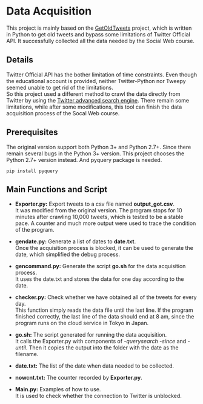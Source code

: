 # Data Acquisition
This project is mainly based on the [GetOldTweets](https://github.com/Jefferson-Henrique/GetOldTweets-python) project, which is written in Python to get old tweets and bypass some limitations of Twitter Official API. It successfully collected all the data needed by the Social Web course.

## Details
Twitter Official API has the bother limitation of time constraints. Even though the educational account is provided, neither Twitter-Python nor Tweepy seemed unable to get rid of the limitations.  
So this project used a different method to crawl the data directly from Twitter by using the [Twitter advanced search engine](https://twitter.com/search-advanced). There remain some limitations, while after some modifications, this tool can finish the data acquisition process of the Socal Web course.


## Prerequisites
The original version support both Python 3+ and Python 2.7+. Since there remain several bugs in the Python 3+ version. This project chooses the Python 2.7+ version instead. And pyquery package is needed.
```
pip install pyquery
```

## Main Functions and Script
- **Exporter.py:** Export tweets to a csv file named **output_got.csv**.  
It was modified from the original version. The program stops for 10 minutes after crawling 10,000 tweets, which is tested to be a stable pace. A counter and much more output were used to trace the condition of the program.

- **gendate.py:** Generate a list of dates to **date.txt**.  
Once the acquisition process is blocked, it can be used to generate the date, which simplified the debug process.
  
- **gencommand.py:** Generate the script **go.sh** for the data acquisition process.  
It uses the date.txt and stores the data for one day according to the date.

- **checker.py:** Check whether we have obtained all of the tweets for every day.  
This function simply reads the data file until the last line. If the program finished correctly, the last line of the data should end at 8 am, since the program runs on the cloud service in Tokyo in Japan.

- **go.sh:** The script generated for running the data acquisition.  
It calls the Exporter.py with components of *-querysearch* *-since* and *-until*. Then it copies the output into the folder with the date as the filename.

- **date.txt:** The list of the date when data needed to be collected.

- **nowcnt.txt:** The counter recorded by **Exporter.py**.

- **Main.py:** Examples of how to use.  
It is used to check whether the connection to Twitter is unblocked.
